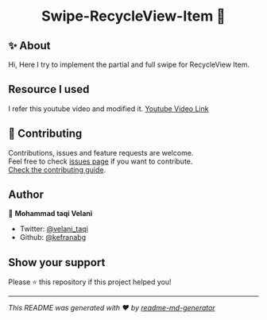 <h1 align="center">Swipe-RecycleView-Item 👋</h1>

## ✨ About

Hi,
Here I try to implement the partial and full swipe for RecycleView Item.


## Resource I used
I refer this youtube video and modified it.
<a href="https://youtu.be/Cam2AvfJilY" target="https://youtu.be/Cam2AvfJilY">Youtube Video Link</a>

## 🤝 Contributing

Contributions, issues and feature requests are welcome.<br />
Feel free to check [issues page](https://github.com/kefranabg/readme-md-generator/issues) if you want to contribute.<br />
[Check the contributing guide](./CONTRIBUTING.md).<br />

## Author

👤 **Mohammad taqi Velani**

- Twitter: [@velani_taqi](https://twitter.com/velani_taqi)
- Github: [@kefranabg](https://github.com/Mohammad-Taqi)

## Show your support

Please ⭐️ this repository if this project helped you!




---

_This README was generated with ❤️ by [readme-md-generator](https://github.com/kefranabg/readme-md-generator)_

